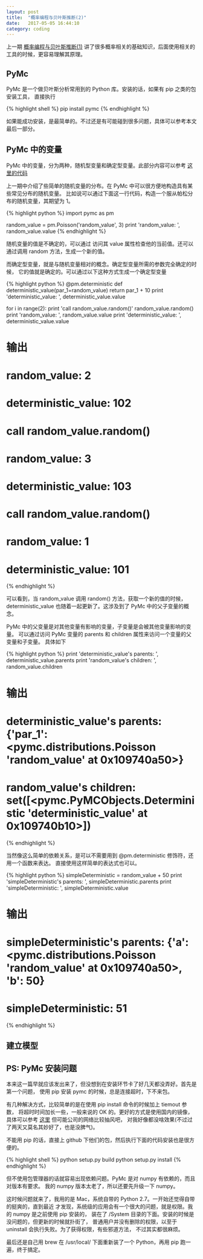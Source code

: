 ```yaml
---
layout: post
title:  "概率编程与贝叶斯推断(2)"
date:   2017-05-05 16:44:10
category: coding
---
```


上一期
[概率编程与贝叶斯推断(1)](http://crazydogs.github.io/coding/2017/04/30/%E6%A6%82%E7%8E%87%E7%BC%96%E7%A8%8B%E4%B8%8E%E8%B4%9D%E5%8F%B6%E6%96%AF%E6%8E%A8%E6%96%AD1.html)
讲了很多概率相关的基础知识，后面使用相关的工具的时候，更容易理解其原理。

## PyMc

PyMc 是一个做贝叶斯分析常用到的 Python 库。安装的话，如果有 pip 之类的包安装工具，
直接执行

{% highlight shell %}
pip install pymc
{% endhighlight %}

如果能成功安装，是最简单的。不过还是有可能碰到很多问题，具体可以参考本文最后一部分。

## PyMc 中的变量

PyMc 中的变量，分为两种，随机型变量和确定型变量。此部分内容可以参考
[这里的代码](https://github.com/Crazydogs/bayesian-methods-for-probabilistic-progranmming-and-bayesian-inference-example/blob/master/deterministic.py)

上一期中介绍了些简单的随机变量的分布。在 PyMc 中可以很方便地构造具有某些常见分布的随机变量。
比如说可以通过下面这一行代码，构造一个服从帕松分布的随机变量，其期望为 1。

{% highlight python %}
import pymc as pm

random\_value = pm.Poisson('random\_value', 3)
print 'random\_value: ', random\_value.value
{% endhighlight %}

随机变量的值是不确定的，可以通过 访问其 value 属性检查他的当前值。还可以通过调用
random 方法，生成一个新的值。

而确定型变量，就是与随机变量相对的概念。确定型变量所需的参数完全确定的时候，
它的值就是确定的。可以通过以下这种方式生成一个确定型变量

{% highlight python %}
@pm.deterministic
def deterministic\_value(par\_1=random\_value)
    return par_1 + 10
print 'deterministic\_value: ', deterministic\_value.value

for i in range(2):
    print 'call random\_value.random()'
    random\_value.random()
    print 'random\_value: ', random\_value.value
    print 'deterministic\_value: ', deterministic\_value.value

# 输出
# random\_value:  2
# deterministic\_value:  102
# call random\_value.random()
# random\_value:  3
# deterministic\_value:  103
# call random\_value.random()
# random\_value:  1
# deterministic\_value:  101
{% endhighlight %}

可以看到，当 random\_value 调用 random() 方法，获取一个新的值的时候，
deterministic\_value 也随着一起更新了。这涉及到了 PyMc 中的父子变量的概念。

PyMc 中的父变量是对其他变量有影响的变量，子变量是会被其他变量影响的变量。
可以通过访问 PyMc 变量的 parents 和 children 属性来访问一个变量的父变量和子变量。
具体如下

{% highlight python %}
print 'deterministic\_value\'s parents: ', deterministic\_value.parents
print 'random\_value\'s children: ', random\_value.children

# 输出
# deterministic\_value's parents:  {'par\_1': <pymc.distributions.Poisson 'random_value' at 0x109740a50>}
# random\_value's children:  set([<pymc.PyMCObjects.Deterministic 'deterministic_value' at 0x109740b10>])
{% endhighlight %}

当然像这么简单的依赖关系，是可以不需要用到 @pm.deterministic 修饰符，还用一个函数来表达。
直接使用这样简单的表达式也可以。

{% highlight python %}
simpleDeterministic = random\_value + 50
print 'simpleDeterministic\'s parents: ', simpleDeterministic.parents
print 'simpleDeterministic: ', simpleDeterministic.value

# 输出
# simpleDeterministic's parents:  {'a': <pymc.distributions.Poisson 'random_value' at 0x109740a50>, 'b': 50}
# simpleDeterministic:  51
{% endhighlight %}

## 建立模型


## PS: PyMc 安装问题

本来这一篇早就应该发出来了，但没想到在安装环节卡了好几天都没弄好。首先是第一个问题，
使用 pip 安装 pymc 的时候，总是连接超时，下不来包。

有几种解决方式，比较简单的是在使用 pip install 命令的时候加上 tiemout 参数，
将超时时间加长一些，一般来说的 OK 的。更好的方式是使用国内的镜像，具体可以参考
[这里](https://segmentfault.com/q/1010000000162410) 但可能公司的网络比较抽风吧，
对我好像都没啥效果(不过过了两天又莫名其妙好了，也是没脾气)。

不能用 pip 的话，直接上 github 下他们的包，然后执行下面的代码安装也是很方便的。

{% highlight shell %}
python setup.py build
python setup.py install
{% endhighlight %}

但不使用包管理器的话就容易出现依赖问题。PyMc 是对 numpy 有依赖的，而且对版本有要求。
我的 numpy 版本太老了，所以还要先升级一下 numpy。

这时候问题就来了，我用的是 Mac，系统自带的 Python 2.7。一开始还觉得自带的挺爽的，直到最近
才发现，系统级的应用会有一个很大的问题，就是权限。我的 numpy 是之前使用 pip 安装的，
装在了 /System 目录的下面。安装的时候是没问题的，但更新的时候就扑街了，
普通用户并没有删除的权限，以至于 uninstall 会执行失败。为了获得权限，有些邪道方法，
不过其实都很麻烦。

最后还是自己用 brew 在 /usr/local/ 下面重新装了一个 Python，再用 pip 跑一遍，终于搞定。
